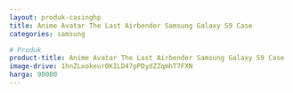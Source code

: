 ```yaml
---
layout: produk-casinghp
title: Anime Avatar The Last Airbender Samsung Galaxy S9 Case
categories: samsung

# Produk
product-title: Anime Avatar The Last Airbender Samsung Galaxy S9 Case
image-drive: 1hnZLxokeur0KILD47pPDydZZqmhT7FXN
harga: 90000
---
```


